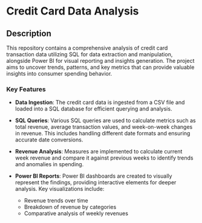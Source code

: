# Credit Card Data Analysis

## Description

This repository contains a comprehensive analysis of credit card transaction data utilizing SQL for data extraction and manipulation, alongside Power BI for visual reporting and insights generation. The project aims to uncover trends, patterns, and key metrics that can provide valuable insights into consumer spending behavior.

### Key Features

- **Data Ingestion**: The credit card data is ingested from a CSV file and loaded into a SQL database for efficient querying and analysis.
  
- **SQL Queries**: Various SQL queries are used to calculate metrics such as total revenue, average transaction values, and week-on-week changes in revenue. This includes handling different date formats and ensuring accurate date conversions.

- **Revenue Analysis**: Measures are implemented to calculate current week revenue and compare it against previous weeks to identify trends and anomalies in spending.

- **Power BI Reports**: Power BI dashboards are created to visually represent the findings, providing interactive elements for deeper analysis. Key visualizations include:
  - Revenue trends over time
  - Breakdown of revenue by categories
  - Comparative analysis of weekly revenues
